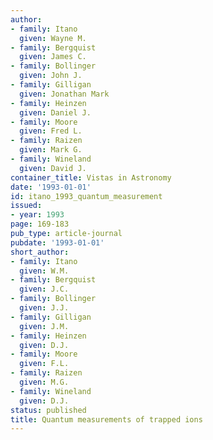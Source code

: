 ```yaml
---
author:
- family: Itano
  given: Wayne M.
- family: Bergquist
  given: James C.
- family: Bollinger
  given: John J.
- family: Gilligan
  given: Jonathan Mark
- family: Heinzen
  given: Daniel J.
- family: Moore
  given: Fred L.
- family: Raizen
  given: Mark G.
- family: Wineland
  given: David J.
container_title: Vistas in Astronomy
date: '1993-01-01'
id: itano_1993_quantum_measurement
issued:
- year: 1993
page: 169-183
pub_type: article-journal
pubdate: '1993-01-01'
short_author:
- family: Itano
  given: W.M.
- family: Bergquist
  given: J.C.
- family: Bollinger
  given: J.J.
- family: Gilligan
  given: J.M.
- family: Heinzen
  given: D.J.
- family: Moore
  given: F.L.
- family: Raizen
  given: M.G.
- family: Wineland
  given: D.J.
status: published
title: Quantum measurements of trapped ions
---
```


